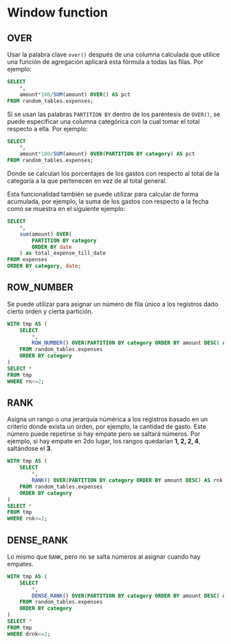 # Window function

## OVER

Usar la palabra clave `over()` después de una columna calculada que utilice una función de agregación aplicará esta fórmula a todas las filas. Por ejemplo:

```sql
SELECT 
	*,
    amount*100/SUM(amount) OVER() AS pct
FROM random_tables.expenses;
```

Si se usan las palabras `PARTITION BY` dentro de los paréntesis de `OVER()`, se puede especificar una columna categórica con la cual tomar el total respecto a ella. Por ejemplo:

```sql
SELECT 
	*,
    amount*100/SUM(amount) OVER(PARTITION BY category) AS pct
FROM random_tables.expenses;
```

Donde se calculan los porcentajes de los gastos con respecto al total de la categoría a la que pertenecen en vez de al total general.

Esta funcionalidad también se puede utilizar para calcular de forma acumulada, por ejemplo, la suma de los gastos con respecto a la fecha como se muestra en el siguiente ejemplo:

```sql
SELECT
	*,
    sum(amount) OVER(
		PARTITION BY category
        ORDER BY date
    ) as total_expense_till_date
FROM expenses
ORDER BY category, date;
```

## ROW_NUMBER

Se puede utilizar para asignar un número de fila único a los registros dado cierto orden y cierta partición.

```sql
WITH tmp AS (
    SELECT 
        *,
        ROW_NUMBER() OVER(PARTITION BY category ORDER BY amount DESC) AS rn
    FROM random_tables.expenses
    ORDER BY category
)
SELECT *
FROM tmp
WHERE rn<=2;
```

## RANK

Asigna un rango o una jerarquía númérica a los registros basado en un criterio donde exista un orden, por ejemplo, la cantidad de gasto. Este número puede repetirse si hay empate pero se saltará números. Por ejemplo, si hay empate en 2do lugar, los rangos quedarían **1, 2, 2, 4**, saltándose el **3**.

```sql
WITH tmp AS (
    SELECT 
        *,
        RANK() OVER(PARTITION BY category ORDER BY amount DESC) AS rnk
    FROM random_tables.expenses
    ORDER BY category
)
SELECT *
FROM tmp
WHERE rnk<=2;
```

## DENSE_RANK

Lo mismo que `RANK`, pero no se salta números al asignar cuando hay empates.

```sql
WITH tmp AS (
    SELECT 
        *,
        DENSE_RANK() OVER(PARTITION BY category ORDER BY amount DESC) AS drnk
    FROM random_tables.expenses
    ORDER BY category
)
SELECT *
FROM tmp
WHERE drnk<=2;
```